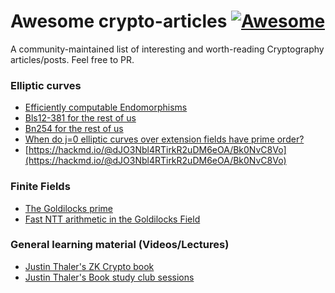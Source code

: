 # Awesome crypto-articles [![Awesome](https://cdn.rawgit.com/sindresorhus/awesome/d7305f38d29fed78fa85652e3a63e154dd8e8829/media/badge.svg)](https://github.com/sindresorhus/awesome)

A community-maintained list of interesting and worth-reading Cryptography articles/posts.
Feel free to PR.

### Elliptic curves
- [Efficiently computable Endomorphisms](https://hackmd.io/AujToXmlQh-XOkCFs6BXXQ?both)
- [Bls12-381 for the rest of us](https://hackmd.io/@benjaminion/bls12-381)
- [Bn254 for the rest of us](https://hackmd.io/@jpw/bn254)
- [When do j=0 elliptic curves over extension fields have prime order?](https://hackmd.io/@daira/HkSXEjD3j)
- [https://hackmd.io/@dJO3Nbl4RTirkR2uDM6eOA/Bk0NvC8Vo](https://hackmd.io/@dJO3Nbl4RTirkR2uDM6eOA/Bk0NvC8Vo)

### Finite Fields
- [The Goldilocks prime](https://2π.com/22/goldilocks/)
- [Fast NTT arithmetic in the Goldilocks Field](https://www.youtube.com/watch?v=r9F3m_qK5Cw)

### General learning material (Videos/Lectures)
- [Justin Thaler's ZK Crypto book](https://people.cs.georgetown.edu/jthaler/ProofsArgsAndZK.pdf)
- [Justin Thaler's Book study club sessions](https://www.youtube.com/watch?v=Xlq4DUYUa3c&list=PL_YzrmMHtTBQAauTGILpt4gqzu0opWtxq&index=1)